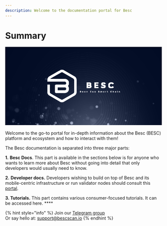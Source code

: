 ```yaml
---
description: Welcome to the documentation portal for Besc
---
```


# Summary

![](<.gitbook/assets/docs_1500x500.png>)

Welcome to the go-to portal for in-depth information about the Besc (BESC) platform and ecosystem and how to interact with them!

The Besc documentation is separated into three major parts:

**1.** **Besc Docs**. This part is available in the sections below is for anyone who wants to learn more about Besc without going into detail that only developers would usually need to know.

**2.** **Developer docs.** Developers wishing to build on top of Besc and its mobile-centric infrastructure or run validator nodes should consult this [portal](https://developers.bescscan.io).&#x20;

**3. Tutorials.** This part contains various consumer-focused tutorials. It can be accessed here. **** &#x20;

{% hint style="info" %}
Join our [Telegram group](https://t.me/beanecosystem)\
Or say hello at: support@bescscan.io
{% endhint %}
